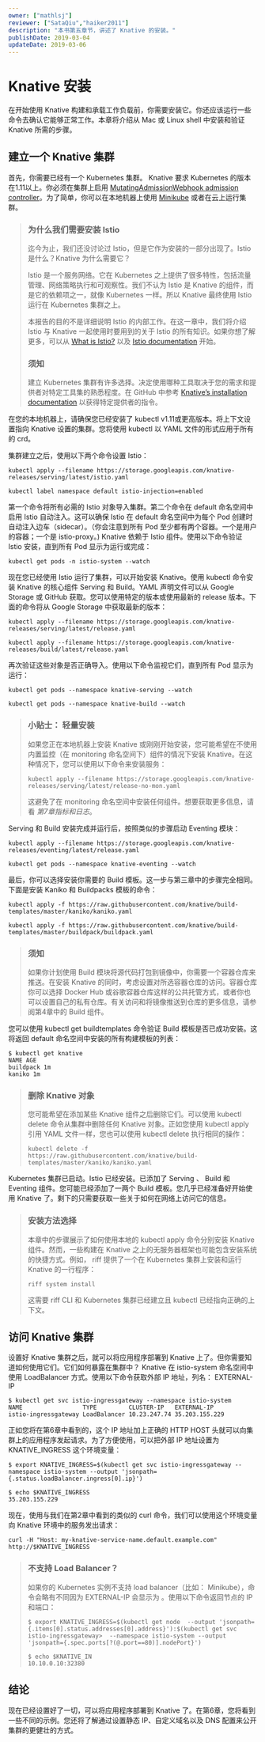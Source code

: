 ```yaml
---
owner: ["mathlsj"]
reviewer: ["SataQiu","haiker2011"]
description: "本书第五章节，讲述了 Knative 的安装。"
publishDate: 2019-03-04
updateDate: 2019-03-06
--- 
```


# Knative 安装

在开始使用 Knative 构建和承载工作负载前，你需要安装它。你还应该运行一些命令去确认它能够正常工作。本章将介绍从 Mac 或 Linux shell 中安装和验证 Knative 所需的步骤。

## 建立一个 Knative 集群

首先，你需要已经有一个 Kubernetes 集群。 Knative 要求 Kubernetes 的版本在1.11以上。你必须在集群上启用 [MutatingAdmissionWebhook admission controller](https://kubernetes.io/docs/reference/access-authn-authz/admission-controllers/#how-do-i-turn-on-an-admission-controller)。为了简单，你可以在本地机器上使用 [Minikube](https://kubernetes.io/docs/setup/minikube/) 或者在云上运行集群。

> ### 为什么我们需要安装 Istio
>
> 迄今为止，我们还没讨论过 Istio，但是它作为安装的一部分出现了。Istio 是什么？Knative 为什么需要它？
>
> Istio 是一个服务网络。它在 Kubernetes 之上提供了很多特性，包括流量管理、网络策略执行和可观察性。我们不认为 Istio 是 Knative 的组件，而是它的依赖项之一，就像 Kubernetes 一样。所以 Knative 最终使用 Istio 运行在 Kubernetes 集群之上。
>
> 本报告的目的不是详细说明 Istio 的内部工作。在这一章中，我们将介绍 Istio 与 Knative 一起使用时要用到的关于 Istio 的所有知识。如果你想了解更多，可以从 [What is Istio?](https://istio.io/docs/concepts/what-is-istio/) 以及 [Istio documentation](https://istio.io/docs/) 开始。
>
> ### 须知
>
> 建立 Kubernetes 集群有许多选择。决定使用哪种工具取决于您的需求和提供者对特定工具集的熟悉程度。在 GitHub 中参考 [Knative’s installation
documentation](https://github.com/knative/docs/tree/master/install) 以获得特定提供者的指令。

在您的本地机器上，请确保您已经安装了 kubectl v1.11或更高版本。将上下文设置指向 Knative 设置的集群。您将使用 kubectl 以 YAML 文件的形式应用于所有的 crd。

集群建立之后，使用以下两个命令设置 Istio：

```
kubectl apply --filename https://storage.googleapis.com/knative-releases/serving/latest/istio.yaml

kubectl label namespace default istio-injection=enabled
```

第一个命令将所有必需的 Istio 对象导入集群。第二个命令在 default 命名空间中启用 Istio 自动注入。这可以确保 Istio 在 default 命名空间中为每个 Pod 创建时自动注入边车（sidecar）。（你会注意到所有 Pod 至少都有两个容器。一个是用户的容器；一个是 istio-proxy。) Knative 依赖于 Istio 组件。使用以下命令验证 Istio 安装，直到所有 Pod 显示为运行或完成：

```
kubectl get pods -n istio-system --watch
```

现在您已经使用 Istio 运行了集群，可以开始安装 Knative。使用 kubectl 命令安装 Knative 的核心组件 Serving 和 Build。YAML 声明文件可以从 Google Storage 或 GitHub 获取。您可以使用特定的版本或使用最新的 release 版本。下面的命令将从 Google Storage 中获取最新的版本：

```
kubectl apply --filename https://storage.googleapis.com/knative-releases/serving/latest/release.yaml

kubectl apply --filename https://storage.googleapis.com/knative-releases/build/latest/release.yaml
```

再次验证这些对象是否正确导入。使用以下命令监视它们，直到所有 Pod 显示为运行：

```
kubectl get pods --namespace knative-serving --watch

kubectl get pods --namespace knative-build --watch
```

> ### 小贴士： 轻量安装
>
> 如果您正在本地机器上安装 Knative 或刚刚开始安装，您可能希望在不使用内置监控（在 monitoring 命名空间下）组件的情况下安装 Knative。在这种情况下，您可以使用以下命令来安装服务：
> 
> ```
> kubectl apply --filename https://storage.googleapis.com/knative-releases/serving/latest/release-no-mon.yaml
> ```
> 
> 这避免了在 monitoring 命名空间中安装任何组件。想要获取更多信息，请看 *第7章指标和日志*。

Serving 和 Build 安装完成并运行后，按照类似的步骤启动 Eventing 模块：

```
kubectl apply --filename https://storage.googleapis.com/knative-releases/eventing/latest/release.yaml

kubectl get pods --namespace knative-eventing --watch
```

最后，你可以选择安装你需要的 Build 模板。这一步与第三章中的步骤完全相同。下面是安装 Kaniko 和 Buildpacks 模板的命令：

```
kubectl apply -f https://raw.githubusercontent.com/knative/build-templates/master/kaniko/kaniko.yaml

kubectl apply -f https://raw.githubusercontent.com/knative/build-templates/master/buildpack/buildpack.yaml
```

> ### 须知
> 
>如果你计划使用 Build 模块将源代码打包到镜像中，你需要一个容器仓库来推送。在安装 Knative 的同时，考虑设置对所选容器仓库的访问。容器仓库你可以选择 Docker Hub 或谷歌容器仓库这样的公共托管方式，或者你也可以设置自己的私有仓库。有关访问和将镜像推送到仓库的更多信息，请参阅第4章中的 Build 组件。

您可以使用 kubectl get buildtemplates 命令验证 Build 模板是否已成功安装。这将返回 default 命名空间中安装的所有构建模板的列表：

```
$ kubectl get knative
NAME AGE
buildpack 1m
kaniko 1m
```

> ### 删除 Knative 对象
> 
> 您可能希望在添加某些 Knative 组件之后删除它们。可以使用 kubectl delete 命令从集群中删除任何 Knative 对象。正如您使用 kubectl apply 引用 YAML 文件一样，您也可以使用 kubectl delete 执行相同的操作：
> 
> ```
> kubectl delete -f https://raw.githubusercontent.com/knative/build-templates/master/kaniko/kaniko.yaml
> ```
 
Kubernetes 集群已启动。Istio 已经安装。已添加了 Serving 、 Build 和 Eventing 组件。您可能已经添加了一两个 Build 模板。您几乎已经准备好开始使用 Knative 了。剩下的只需要获取一些关于如何在网络上访问它的信息。

> ### 安装方法选择
> 
> 本章中的步骤展示了如何使用本地的 kubectl apply 命令分别安装 Knative 组件。然而，一些构建在 Knative 之上的无服务器框架也可能包含安装系统的快捷方式。例如， riff 提供了一个在 Kubernetes 集群上安装和运行 Knative 的一行程序：
> 
> ```
> riff system install
> ```
> 
> 这需要 riff CLI 和 Kubernetes 集群已经建立且 kubectl 已经指向正确的上下文。
 
## 访问 Knative 集群

设置好 Knative 集群之后，就可以将应用程序部署到 Knative 上了。但你需要知道如何使用它们。它们如何暴露在集群中？ Knative 在 istio-system 命名空间中使用 LoadBalancer 方式。使用以下命令获取外部 IP 地址，列名： EXTERNAL-IP

```
$ kubectl get svc istio-ingressgateway --namespace istio-system
NAME                 TYPE         CLUSTER-IP   EXTERNAL-IP
istio-ingressgateway LoadBalancer 10.23.247.74 35.203.155.229
```

正如您将在第6章中看到的，这个 IP 地址加上正确的 HTTP HOST 头就可以向集群上的应用程序发起请求。为了方便使用，可以把外部 IP 地址设置为 KNATIVE_INGRESS 这个环境变量：

```
$ export KNATIVE_INGRESS=$(kubectl get svc istio-ingressgateway --namespace istio-system --output 'jsonpath={.status.loadBalancer.ingress[0].ip}')

$ echo $KNATIVE_INGRESS
35.203.155.229
```

现在，使用与我们在第2章中看到的类似的 curl 命令，我们可以使用这个环境变量向 Knative 环境中的服务发出请求：

```
curl -H "Host: my-knative-service-name.default.example.com" http://$KNATIVE_INGRESS
```

> ### 不支持 Load Balancer？
> 
> 如果你的 Kubernetes 实例不支持 load balancer（比如： Minikube），命令会略有不同因为 EXTERNAL-IP 会显示为 <pending>。使用以下命令返回节点的 IP 和端口：
> 
> ```
> $ export KNATIVE_INGRESS=$(kubectl get node  --output 'jsonpath={.items[0].status.addresses[0].address}'):$(kubectl get svc istio-ingressgateway>  --namespace istio-system --output 'jsonpath={.spec.ports[?(@.port==80)].nodePort}')
> 
> $ echo $KNATIVE_IN
> 10.10.0.10:32380
> ```

## 结论

现在已经设置好了一切，可以将应用程序部署到 Knative 了。在第6章，您将看到一些不同的示例。您还将了解通过设置静态 IP、自定义域名以及 DNS 配置来公开集群的更健壮的方式。